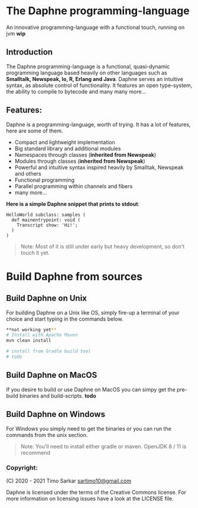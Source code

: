 <!-- some badges up here -->

# The Daphne programming-language

An innovative programming-language with a functional touch, running on jvm **wip**

## Introduction 

The Daphne programming-language is a functional, quasi-dynamic programming language based heavily on other languages such as **Smalltalk,
Newspeak, Io, R, Erlang and Java**. Daphne serves an intuitive syntax, as absolute control of functionality. It features an open type-system, the ability to compile to bytecode and many many more...

## Features:

Daphne is a programming-language, worth of trying. It has a lot of features, here are some of them.

- Compact and lightweight implementation
- Big standard library and additional modules
- Namespaces through classes (**inherited from Newspeak**)
- Modules through classes (**inherited from Newspeak**)
- Powerful and intuitive syntax inspired heavily by Smalltak, Newspeak and others
- Functional programming
- Parallel programming within channels and fibers
- many more...

**Here is a simple Daphne snippet that prints to stdout**:

```smalltalk
HelloWorld subclass: samples (
  def mainentrypoint: void (
    Transcript show: 'Hi!';
  )
)
```

> Note: Most of it is still under early but heavy development, so don't touch it yet.

# Build Daphne from sources

## Build Daphne on Unix

For building Daphne on a Unix like OS, simply fire-up a terminal of your choice and start typing in the commands below.

```bash
**not working yet**
# Install with Apache Maven
mvn clean install

# install from Gradle build tool
# todo
```

## Build Daphne on MacOS

If you desire to build or use Daphne on MacOS you can simpy get the pre-build binaries and build-scripts. **todo**

## Build Daphne on Windows

For Windows you simply need to get the binaries or you can run the commands from the unix section. 

> Note: You'll need to install either gradle or maven. OpenJDK 8 / 11 is recommend
 
### Copyright:

(C) 2020 - 2021 Timo Sarkar <sartimo10@gmail.com>

Daphne is licensed under the terms of the Creative Commons license. For more information on licensing issues have a look at the LICENSE file.
